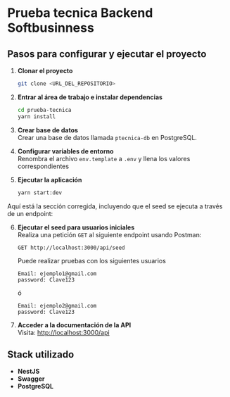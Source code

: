 
# Prueba tecnica Backend Softbusinness



## Pasos para configurar y ejecutar el proyecto

1. **Clonar el proyecto**  
   ```bash
   git clone <URL_DEL_REPOSITORIO>
   ```

2. **Entrar al área de trabajo e instalar dependencias**  
   ```bash
   cd prueba-tecnica
   yarn install
   ```

3. **Crear base de datos**  
   Crear una base de datos llamada `ptecnica-db` en PostgreSQL.

4. **Configurar variables de entorno**  
   Renombra el archivo `env.template` a `.env` y llena los valores correspondientes

5. **Ejecutar la aplicación**  
   ```bash
   yarn start:dev
   ```

Aquí está la sección corregida, incluyendo que el seed se ejecuta a través de un endpoint:

6. **Ejecutar el seed para usuarios iniciales**  
   Realiza una petición `GET` al siguiente endpoint usando Postman:  
   ```
   GET http://localhost:3000/api/seed
   ```

   Puede realizar pruebas con los siguientes usuarios

   ```
   Email: ejemplo1@gmail.com
   password: Clave123
   ```
   ó

    ```
   Email: ejemplo2@gmail.com
   password: Clave123
   ```

7. **Acceder a la documentación de la API**  
   Visita: [http://localhost:3000/api](http://localhost:3000/api)

## Stack utilizado

- **NestJS**
- **Swagger**
- **PostgreSQL**
